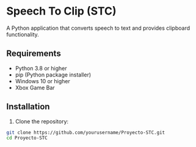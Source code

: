 # Speech To Clip (STC)

A Python application that converts speech to text and provides clipboard functionality.

## Requirements

- Python 3.8 or higher
- pip (Python package installer)
- Windows 10 or higher
- Xbox Game Bar

## Installation

1. Clone the repository:
```bash
git clone https://github.com/yourusername/Proyecto-STC.git
cd Proyecto-STC
